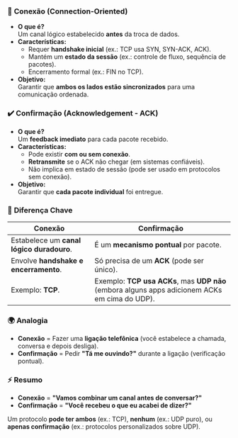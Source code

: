 ### 🔗 **Conexão (Connection-Oriented)**
- **O que é?**  
  Um canal lógico estabelecido **antes** da troca de dados.  
- **Características:**  
  - Requer **handshake inicial** (ex.: TCP usa SYN, SYN-ACK, ACK).  
  - Mantém um **estado da sessão** (ex.: controle de fluxo, sequência de pacotes).  
  - Encerramento formal (ex.: FIN no TCP).  
- **Objetivo:**  
  Garantir que **ambos os lados estão sincronizados** para uma comunicação ordenada.  

### ✔️ **Confirmação (Acknowledgement - ACK)**
- **O que é?**  
  Um **feedback imediato** para cada pacote recebido.  
- **Características:**  
  - Pode existir **com ou sem conexão**.  
  - **Retransmite** se o ACK não chegar (em sistemas confiáveis).  
  - Não implica em estado de sessão (pode ser usado em protocolos sem conexão).  
- **Objetivo:**  
  Garantir que **cada pacote individual** foi entregue.  

### 📌 **Diferença Chave**
| **Conexão**                          | **Confirmação**                     |
|--------------------------------------|-------------------------------------|
| Estabelece um **canal lógico duradouro**. | É um **mecanismo pontual** por pacote. |
| Envolve **handshake e encerramento**. | Só precisa de um **ACK** (pode ser único). |
| Exemplo: **TCP**.                    | Exemplo: **TCP usa ACKs**, mas **UDP não** (embora alguns apps adicionem ACKs em cima do UDP). |

### 🌍 **Analogia**
- **Conexão** = Fazer uma **ligação telefônica** (você estabelece a chamada, conversa e depois desliga).  
- **Confirmação** = Pedir **"Tá me ouvindo?"** durante a ligação (verificação pontual).  

### ⚡ **Resumo**
- **Conexão** = **"Vamos combinar um canal antes de conversar?"**  
- **Confirmação** = **"Você recebeu o que eu acabei de dizer?"**  

Um protocolo **pode ter ambos** (ex.: TCP), **nenhum** (ex.: UDP puro), ou **apenas confirmação** (ex.: protocolos personalizados sobre UDP).  

